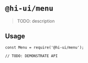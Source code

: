 # `@hi-ui/menu`

> TODO: description

## Usage

```
const Menu = require('@hi-ui/menu');

// TODO: DEMONSTRATE API
```
